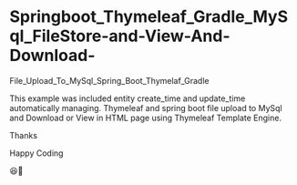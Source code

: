 # Springboot_Thymeleaf_Gradle_MySql_FileStore-and-View-And-Download-
File_Upload_To_MySql_Spring_Boot_Thymelaf_Gradle

This example was included entity create_time and update_time automatically managing.
Thymeleaf and spring boot file upload to MySql and Download or View in HTML page using Thymeleaf Template Engine.

Thanks 

Happy Coding

:satisfied::blue_heart:
